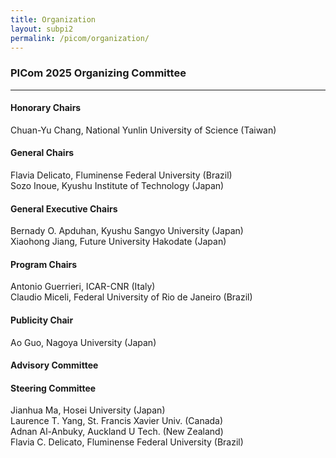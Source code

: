 ```yaml
---
title: Organization
layout: subpi2
permalink: /picom/organization/
---
```


<h3>PICom 2025 Organizing Committee</h3>
<hr/>

<h4>Honorary Chairs</h4>
Chuan-Yu Chang, National Yunlin University of Science (Taiwan)

<h4>General Chairs</h4>
Flavia Delicato, Fluminense Federal University (Brazil)<br>
Sozo Inoue, Kyushu Institute of Technology (Japan)

<h4>General Executive Chairs</h4>
Bernady O. Apduhan, Kyushu Sangyo University (Japan) <br>
Xiaohong Jiang, Future University Hakodate (Japan)

<h4>Program Chairs</h4>
Antonio Guerrieri, ICAR-CNR (Italy)<br>
Claudio Miceli, Federal University of Rio de Janeiro (Brazil)


<!-- <h4>Track Chairs</h4>


<h4>Workshop & Special Session Chairs</h4> -->


<h4>Publicity Chair</h4>
Ao Guo, Nagoya University (Japan)

<h4>Advisory Committee</h4>


<h4>Steering Committee</h4>
Jianhua Ma, Hosei University (Japan)<br>
Laurence T. Yang, St. Francis Xavier Univ. (Canada)<br>
Adnan Al-Anbuky, Auckland U Tech. (New Zealand)<br>
Flavia C. Delicato, Fluminense Federal University (Brazil)